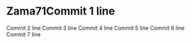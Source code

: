 # Zama71Commit 1 line
Commit 2 line
Commit 3 line
Commit 4 line
Commit 5 line
Commit 6 line
Commit 7 line
